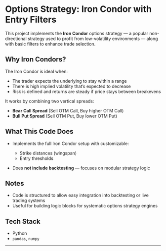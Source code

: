 # Options Strategy: Iron Condor with Entry Filters

This project implements the **Iron Condor** options strategy — a popular non-directional strategy used to profit from low-volatility environments — along with basic filters to enhance trade selection.

## Why Iron Condors?

The Iron Condor is ideal when:
- The trader expects the underlying to stay within a range
- There is high implied volatility that’s expected to decrease
- Risk is defined and returns are steady if price stays between breakevens

It works by combining two vertical spreads:
- **Bear Call Spread** (Sell OTM Call, Buy higher OTM Call)
- **Bull Put Spread** (Sell OTM Put, Buy lower OTM Put)

##  What This Code Does

- Implements the full Iron Condor setup with customizable:
  - Strike distances (wingspan)
  - Entry thresholds

- Does **not include backtesting** — focuses on modular strategy logic

##  Notes

- Code is structured to allow easy integration into backtesting or live trading systems
- Useful for building logic blocks for systematic options strategy engines

##  Tech Stack

- Python
- `pandas`, `numpy`


---


